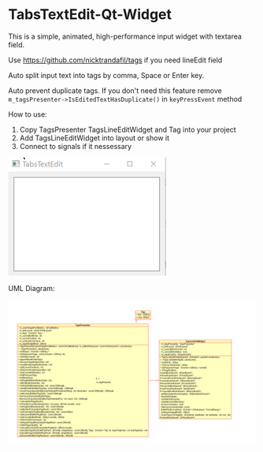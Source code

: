 # TabsTextEdit-Qt-Widget

This is a simple, animated, high-performance input widget with textarea field.

Use https://github.com/nicktrandafil/tags if you need lineEdit field

Auto split input text into tags by comma, Space or Enter key.

Auto prevent duplicate tags. If you don't need this feature remove `m_tagsPresenter->IsEditedTextHasDuplicate()` in `keyPressEvent` method

How to use:

1. Copy TagsPresenter TagsLineEditWidget and Tag into your project
2. Add TagsLineEditWidget into layout or show it
3. Connect to signals if it nessessary

![1](.//images//1.gif)

UML Diagram:

![2](.//images//uml.png)
